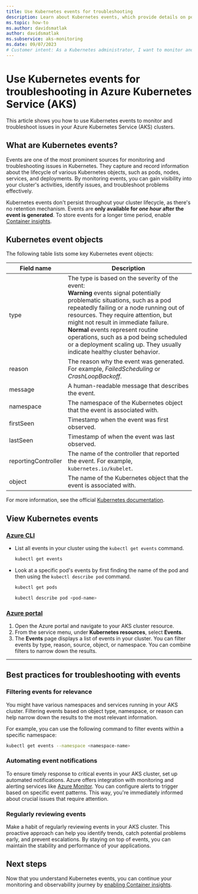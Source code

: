 ```yaml
---
title: Use Kubernetes events for troubleshooting
description: Learn about Kubernetes events, which provide details on pods, nodes, and other Kubernetes objects.
ms.topic: how-to
ms.author: davidsmatlak
author: davidsmatlak
ms.subservice: aks-monitoring
ms.date: 09/07/2023
# Customer intent: As a Kubernetes administrator, I want to monitor and troubleshoot issues using Kubernetes events, so that I can maintain the health and performance of my Azure Kubernetes Service (AKS) clusters effectively.
---
```


# Use Kubernetes events for troubleshooting in Azure Kubernetes Service (AKS)

This article shows you how to use Kubernetes events to monitor and troubleshoot issues in your Azure Kubernetes Service (AKS) clusters.

## What are Kubernetes events?

Events are one of the most prominent sources for monitoring and troubleshooting issues in Kubernetes. They capture and record information about the lifecycle of various Kubernetes objects, such as pods, nodes, services, and deployments. By monitoring events, you can gain visibility into your cluster's activities, identify issues, and troubleshoot problems effectively.

Kubernetes events don't persist throughout your cluster lifecycle, as there's no retention mechanism. Events are **only available for *one hour* after the event is generated**. To store events for a longer time period, enable [Container insights][container-insights].

## Kubernetes event objects

The following table lists some key Kubernetes event objects:

|Field name|Description|
|----------|------------|
|type |The type is based on the severity of the event:<br/>**Warning** events signal potentially problematic situations, such as a pod repeatedly failing or a node running out of resources. They require attention, but might not result in immediate failure.<br/>**Normal** events represent routine operations, such as a pod being scheduled or a deployment scaling up. They usually indicate healthy cluster behavior.|
|reason|The reason why the event was generated. For example, *FailedScheduling* or *CrashLoopBackoff*.|
|message|A human-readable message that describes the event.|
|namespace|The namespace of the Kubernetes object that the event is associated with.|
|firstSeen|Timestamp when the event was first observed.|
|lastSeen|Timestamp of when the event was last observed.|
|reportingController|The name of the controller that reported the event. For example, `kubernetes.io/kubelet`.|
|object|The name of the Kubernetes object that the event is associated with.|

For more information, see the official [Kubernetes documentation][k8s-events].

## View Kubernetes events

### [Azure CLI](#tab/azure-cli)

* List all events in your cluster using the `kubectl get events` command.

    ```bash
    kubectl get events
    ```

* Look at a specific pod's events by first finding the name of the pod and then using the `kubectl describe pod` command.

    ```bash
    kubectl get pods
    
    kubectl describe pod <pod-name>
    ```

### [Azure portal](#tab/azure-portal)

1. Open the Azure portal and navigate to your AKS cluster resource.
1. From the service menu, under **Kubernetes resources**, select **Events**.
1. The **Events** page displays a list of events in your cluster. You can filter events by type, reason, source, object, or namespace. You can combine filters to narrow down the results.

---

## Best practices for troubleshooting with events

### Filtering events for relevance

You might have various namespaces and services running in your AKS cluster. Filtering events based on object type, namespace, or reason can help narrow down the results to the most relevant information.

For example, you can use the following command to filter events within a specific namespace:

```bash
kubectl get events --namespace <namespace-name>
```

### Automating event notifications

To ensure timely response to critical events in your AKS cluster, set up automated notifications. Azure offers integration with monitoring and alerting services like [Azure Monitor][aks-azure-monitor]. You can configure alerts to trigger based on specific event patterns. This way, you're immediately informed about crucial issues that require attention.

### Regularly reviewing events

Make a habit of regularly reviewing events in your AKS cluster. This proactive approach can help you identify trends, catch potential problems early, and prevent escalations. By staying on top of events, you can maintain the stability and performance of your applications.

## Next steps

Now that you understand Kubernetes events, you can continue your monitoring and observability journey by [enabling Container insights][container-insights].

<!-- LINKS -->
[aks-azure-monitor]: ./monitor-aks.md
[container-insights]: /azure/azure-monitor/containers/container-insights-enable-aks
[k8s-events]: https://kubernetes.io/docs/reference/kubernetes-api/cluster-resources/event-v1/
